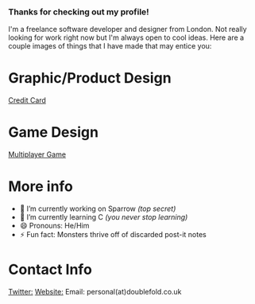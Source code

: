 ### Thanks for checking out my profile!
I'm a freelance software developer and designer from London. Not really looking for work right now but I'm always open to cool ideas. Here are a couple images of things that I have made that may entice you:

# Graphic/Product Design
[Credit Card](https://i.imgur.com/F9f9Ujy.jpg)

# Game Design
[Multiplayer Game](https://pbs.twimg.com/media/EUgGOn3WsAIJTtN)

# More info
- 🔭 I’m currently working on Sparrow _(top secret)_
- 🌱 I’m currently learning C _(you never stop learning)_
- 😄 Pronouns: He/Him
- ⚡ Fun fact: Monsters thrive off of discarded post-it notes

# Contact Info
[Twitter:](https://www.twitter.com/nakotami)
[Website:](https://www.doublefold.com)
Email: personal(at)doublefold.co.uk
